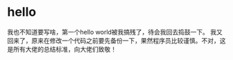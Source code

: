 # hello
我也不知道要写啥，第一个hello world被我搞残了，待会我回去捣鼓一下。
我又回来了，原来在修改一个代码之前要先备份一下，果然程序员比较谨慎。不对，这是所有大佬的总结标准，向大佬们致敬！
